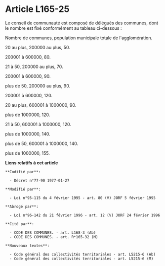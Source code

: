 # Article L165-25

Le conseil de communauté est composé de délégués des communes, dont le nombre est fixé conformément au tableau ci-dessous :

Nombre de communes, population municipale totale de l'agglomération.

20 au plus, 200000 au plus, 50.

200001 à 600000, 80.

21 à 50, 200000 au plus, 70.

200001 à 600000, 90.

plus de 50, 200000 au plus, 90.

200001 à 600000, 120.

20 au plus, 600001 à 1000000, 90.

plus de 1000000, 120.

21 à 50, 600001 à 1000000, 120.

plus de 1000000, 140.

plus de 50, 600001 à 1000000, 140.

plus de 1000000, 155.

**Liens relatifs à cet article**

	**Codifié par**:

	  - Décret n°77-90 1977-01-27

	**Modifié par**:

	  - Loi n°95-115 du 4 février 1995 - art. 80 (V) JORF 5 février 1995

	**Abrogé par**:

	  - Loi n°96-142 du 21 février 1996 - art. 12 (V) JORF 24 février 1996

	**Cité par**:

	  - CODE DES COMMUNES. - art. L168-3 (Ab)
	  - CODE DES COMMUNES. - art. R*165-32 (M)

	**Nouveaux textes**:

	  - Code général des collectivités territoriales - art. L5215-6 (Ab)
	  - Code général des collectivités territoriales - art. L5215-6 (M)
